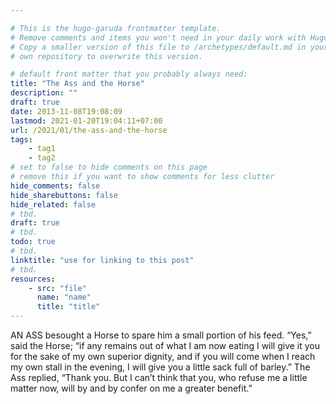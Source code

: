 ```yaml
---

# This is the hugo-garuda frontmatter template.
# Remove comments and items you won't need in your daily work with Hugo.
# Copy a smaller version of this file to /archetypes/default.md in your
# own repository to overwrite this version.

# default front matter that you probably always need:
title: "The Ass and the Horse"
description: ""
draft: true
date: 2013-11-08T19:08:09
lastmod: 2021-01-20T19:04:11+07:00
url: /2021/01/the-ass-and-the-horse
tags:
    - tag1
    - tag2
# set to false to hide comments on this page
# remove this if you want to show comments for less clutter
hide_comments: false
hide_sharebuttons: false
hide_related: false
# tbd.
draft: true
# tbd.
todo: true
# tbd.
linktitle: "use for linking to this post"
# tbd.
resources:
    - src: "file"
      name: "name"
      title: "title"
---
```

AN ASS besought a Horse to spare him a small portion of his feed. “Yes,” said the Horse; “if any remains out of what I am now eating I will give it you for the sake of my own superior dignity, and if you will come when I reach my own stall in the evening, I will give you a little sack full of barley.” The Ass replied, “Thank you. But I can’t think that you, who refuse me a little matter now, will by and by confer on me a greater benefit.”


